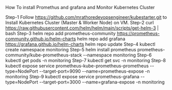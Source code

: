How To install Promethus and grafana and Monitor Kubernetes Cluster

Step-1 Follow https://github.com/mrathoredevopsengineer/kubestarter.git to Install Kubernetes Cluster (Master & Worker Node) on VM.
Step-2
curl https://raw.githubusercontent.com/helm/helm/main/scripts/get-helm-3 | bash
Step-3
helm repo add prometheus-community https://prometheus-community.github.io/helm-charts
helm repo add grafana https://grafana.github.io/helm-charts
helm repo update
Step-4
kubectl create namespace monitoring
Step-5
helm install prometheus prometheus-community/kube-prometheus-stack --namespace monitoring
Step-6
kubectl get pods -n monitoring
Step-7
kubectl get svc -n monitoring
Step-8
kubectl expose service prometheus-kube-prometheus-prometheus --type=NodePort --target-port=9090 --name=prometheus-expose -n monitoring
Step-9
kubectl expose service prometheus-grafana --type=NodePort --target-port=3000 --name=grafana-expose -n monitoring




